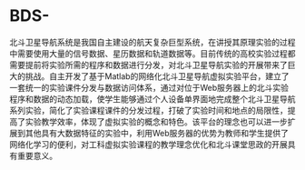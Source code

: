 # BDS-
北斗卫星导航系统是我国自主建设的航天复杂巨型系统，在讲授其原理实验的过程中需要使用大量的信号数据、星历数据和轨道数据等。目前传统的高校实验过程都需要提前将实验所需的程序和数据进行分发，对北斗卫星导航实验的开展带来了巨大的挑战。自主开发了基于Matlab的网络化北斗卫星导航虚拟实验平台，建立了一套统一的实验课件分发与数据访问体系，通过对位于Web服务器上的北斗实验程序和数据的动态加载，使学生能够通过个人设备单界面地完成整个北斗卫星导航系列实验，简化了实验课程课件的分发过程，打破了实验时间和地点的局限性，提高了实验教学效率，体现了虚拟实验的概念和特色。该平台的理念也可以进一步扩展到其他具有大数据特征的实验中，利用Web服务器的优势为教师和学生提供了网络化学习的便利，对工科虚拟实验课程的教学理念优化和北斗课堂思政的开展具有重要意义。
